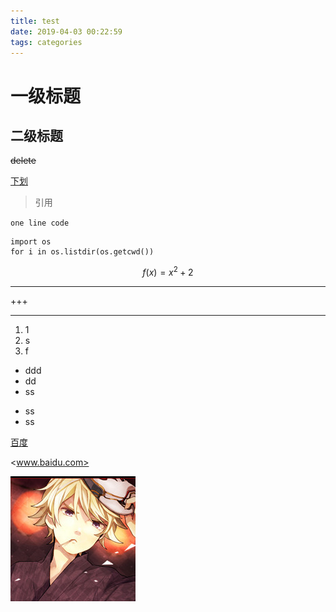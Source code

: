 ```yaml
---
title: test
date: 2019-04-03 00:22:59
tags: categories
---
```


# 一级标题
## 二级标题



~~delete~~

<u>下划</u>

> 引用

`one line code`

```
import os
for i in os.listdir(os.getcwd())
```

$$
f(x) = x^2 + 2
$$

---

+++

***

1. 1
2. s
3. f

* ddd
* dd
* ss

+ ss
+ ss

[百度](www.baidu.com)

<www.baidu.com>

![图1](test/avatar.gif "figure1")

